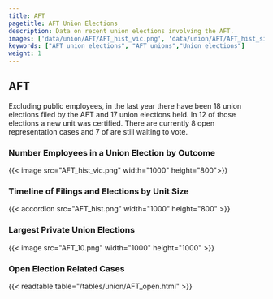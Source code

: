 ```yaml
---
title: AFT
pagetitle: AFT Union Elections
description: Data on recent union elections involving the AFT.
images: ['data/union/AFT/AFT_hist_vic.png', 'data/union/AFT/AFT_hist_size.png', 'data/union/AFT/AFT_10.png']
keywords: ["AFT union elections", "AFT unions","Union elections"]
weight: 1
---
```

##  AFT

Excluding public employees, in the last year there have been 18 union elections filed by the AFT and 17 union elections held. In 12 of those elections a new unit was certified. There are currently 8 open representation cases and 7 of are still waiting to vote.

### Number Employees in a Union Election by Outcome
{{< image src="AFT_hist_vic.png" width="1000" height="800">}}

### Timeline of Filings and Elections by Unit Size
{{< accordion src="AFT_hist.png" width="1000" height="800" >}}

### Largest Private Union Elections
{{< image src="AFT_10.png" width="1000" height="1000"  >}}

### Open Election Related Cases
{{< readtable table="/tables/union/AFT_open.html" >}}

